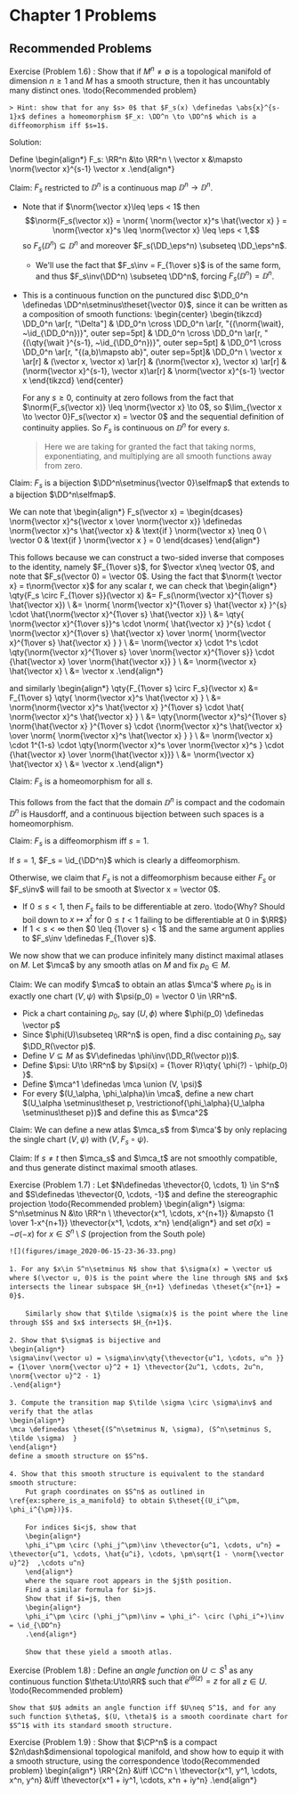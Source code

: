 # Chapter 1 Problems

## Recommended Problems

Exercise (Problem 1.6) 
:   Show that if $M^n\neq \emptyset$ is a topological manifold of dimension $n\geq 1$ and $M$ has a smooth structure, then it has uncountably many distinct ones. \todo{Recommended problem}

    > Hint: show that for any $s> 0$ that $F_s(x) \definedas \abs{x}^{s-1}x$ defines a homeomorphism $F_x: \DD^n \to \DD^n$ which is a diffeomorphism iff $s=1$.

Solution:

Define
\begin{align*}
F_s: \RR^n &\to \RR^n \\
\vector x &\mapsto \norm{\vector x}^{s-1} \vector x 
.\end{align*}

Claim: $F_s$ restricted to $\DD^n$ is a continuous map $\DD^n \to \DD^n$.

- Note that if $\norm{\vector x}\leq \eps < 1$ then $$\norm{F_s(\vector x)} = \norm{ \norm{\vector x}^s \hat{\vector x} } = \norm{\vector x}^s \leq \norm{\vector x} \leq \eps < 1,$$
  so $F_s(\DD^n) \subseteq \DD^n$ and moreover $F_s(\DD_\eps^n) \subseteq \DD_\eps^n$.

  - We'll use the fact that $F_s\inv = F_{1\over s}$ is of the same form, and thus $F_s\inv(\DD^n) \subseteq \DD^n$, forcing $F_s(\DD^n) = \DD^n$.

- This is a continuous function on the punctured disc $\DD_0^n \definedas \DD^n\setminus\theset{\vector 0}$, since it can be written as a composition of smooth functions:
   \begin{center}
   \begin{tikzcd}
\DD_0^n \ar[r, "\Delta"] & \DD_0^n \cross \DD_0^n \ar[r, "{(\norm{\wait}, ~\id_{\DD_0^n})}", outer sep=5pt] & \DD_0^n \cross \DD_0^n \ar[r, "{(\qty{\wait }^{s-1}, ~\id_{\DD_0^n})}", outer sep=5pt] & \DD_0^1 \cross \DD_0^n \ar[r, "{(a,b)\mapsto ab}", outer sep=5pt]& \DD_0^n \\
    \vector x \ar[r] & (\vector x, \vector x) \ar[r] & (\norm{\vector x}, \vector x) \ar[r] & (\norm{\vector x}^{s-1}, \vector x)\ar[r] & \norm{\vector x}^{s-1} \vector x
   \end{tikzcd}
   \end{center}

    For any $s\geq 0$, continuity at zero follows from the fact that $\norm{F_s(\vector x)} \leq \norm{\vector x} \to 0$, so $\lim_{\vector x \to \vector 0}F_s(\vector x) = \vector 0$ and the sequential definition of continuity applies. So $F_s$ is continuous on $\DD^n$ for every $s$.

    > Here we are taking for granted the fact that taking norms, exponentiating, and multiplying are all smooth functions away from zero.




Claim: $F_s$ is a bijection $\DD^n\setminus{\vector 0}\selfmap$ that extends to a bijection $\DD^n\selfmap$.

We can note that
\begin{align*}
F_s(\vector x) = 
\begin{dcases}
\norm{\vector x}^s{\vector x \over \norm{\vector x}} \definedas \norm{\vector x}^s \hat{\vector x} & \text{if } \norm{\vector x} \neq 0 \\
\vector 0 & \text{if } \norm{\vector x } = 0
\end{dcases}
\end{align*}

This follows because we can construct a two-sided inverse that composes to the identity, namely $F_{1\over s}$, for $\vector x\neq \vector 0$, and note that $F_s(\vector 0) = \vector 0$.
Using the fact that $\norm{t \vector x} = t\norm{\vector x}$ for any scalar $t$, we can check that
\begin{align*}
\qty{F_s \circ F_{1\over s}}(\vector x)
&= F_s(\norm{\vector x}^{1\over s} \hat{\vector x}) \\
&= \norm{ \norm{\vector x}^{1\over s} \hat{\vector x} }^{s} \cdot \hat{\norm{\vector x}^{1\over s} \hat{\vector x}} \\
&= \qty{ \norm{\vector x}^{1\over s}}^s \cdot \norm{ \hat{\vector x} }^{s} \cdot { \norm{\vector x}^{1\over s} \hat{\vector x} \over \norm{ \norm{\vector x}^{1\over s} \hat{\vector x}  } } \\
&= \norm{\vector x} \cdot 1^s \cdot \qty{\norm{\vector x}^{1\over s} \over \norm{\vector x}^{1\over s}} \cdot {\hat{\vector x} \over \norm{\hat{\vector x}} } \\
&= \norm{\vector x} \hat{\vector x} \\
&= \vector x
.\end{align*}

and similarly
\begin{align*}
\qty{F_{1\over s} \circ F_s}(\vector x) 
&= F_{1\over s} \qty{ \norm{\vector x}^s \hat{\vector x}  } \\
&= \norm{\norm{\vector x}^s \hat{\vector x}  }^{1\over s} \cdot \hat{ \norm{\vector x}^s \hat{\vector x}  } \\
&= \qty{\norm{\vector x}^s}^{1\over s} \norm{\hat{\vector x} }^{1\over s} \cdot {\norm{\vector x}^s \hat{\vector x} \over \norm{ \norm{\vector x}^s \hat{\vector x} }  } \\
&= \norm{\vector x} \cdot 1^{1-s} \cdot \qty{\norm{\vector x}^s \over \norm{\vector x}^s } \cdot {\hat{\vector x} \over \norm{\hat{\vector x}}} \\
&= \norm{\vector x} \hat{\vector x} \\
&= \vector x
.\end{align*}

Claim: $F_s$ is a homeomorphism for all $s$.

This follows from the fact that the domain $\DD^n$ is compact and the codomain $\DD^n$ is Hausdorff, and a continuous bijection between such spaces is a homeomorphism.

Claim: $F_s$ is a diffeomorphism iff $s=1$.

If $s=1$, $F_s = \id_{\DD^n}$ which is clearly a diffeomorphism.

Otherwise, we claim that $F_s$ is not a diffeomorphism because either $F_s$ or $F_s\inv$ will fail to be smooth at $\vector x = \vector 0$.

- If $0\leq s < 1$, then $F_s$ fails to be differentiable at zero. \todo{Why? Should boil down to $x\mapsto x^t$ for $0\leq t< 1$ failing to be differentiable at 0 in $\RR$}
- If $1<s< \infty$ then $0 \leq {1\over s} < 1$ and the same argument applies to $F_s\inv \definedas F_{1\over s}$.


We now show that we can produce infinitely many distinct maximal atlases on $M$.
Let $\mca$ by any smooth atlas on $M$ and fix $p_0\in M$.

Claim: We can modify $\mca$ to obtain an atlas $\mca'$ where $p_0$ is in exactly one chart $(V, \psi)$ with $\psi(p_0) = \vector 0 \in \RR^n$.

- Pick a chart containing $p_0$, say $(U, \phi)$ where $\phi(p_0) \definedas \vector p$
- Since $\phi(U)\subseteq \RR^n$ is open, find a disc containing $p_0$, say $\DD_R(\vector p)$.
- Define $V\subseteq M$ as $V\definedas \phi\inv(\DD_R(\vector p))$.
- Define $\psi: U\to \RR^n$ by $\psi(x) = {1\over R}\qty{ \phi(?) - \phi(p_0) }$.
- Define $\mca^1 \definedas \mca \union (V, \psi)$
- For every $(U_\alpha, \phi_\alpha)\in \mca$, define a new chart $(U_\alpha \setminus\theset p, \restrictionof{\phi_\alpha}{U_\alpha \setminus\theset p})$ and define this as $\mca^2$

Claim: We can define a new atlas $\mca_s$ from $\mca'$ by only replacing the single chart $(V, \psi)$ with $(V, F_s \circ \psi)$.

Claim: If $s\neq t$ then $\mca_s$ and $\mca_t$ are not smoothly compatible, and thus generate distinct maximal smooth atlases.

Exercise (Problem 1.7)
:   Let $N\definedas \thevector{0, \cdots, 1} \in S^n$ and $S\definedas \thevector{0, \cdots, -1}$ and define the stereographic projection
    \todo{Recommended problem}
    \begin{align*}
    \sigma: S^n\setminus N &\to \RR^n \\
    \thevector{x^1, \cdots, x^{n+1}} &\mapsto {1 \over 1-x^{n+1}} \thevector{x^1, \cdots, x^n}
    \end{align*}
    and set $\tilde\sigma(x) = -\sigma(-x)$ for $x\in S^n\setminus S$ (projection from the South pole)
    
    ![](figures/image_2020-06-15-23-36-33.png)

    1. For any $x\in S^n\setminus N$ show that $\sigma(x) = \vector u$ where $(\vector u, 0)$ is the point where the line through $N$ and $x$ intersects the linear subspace $H_{n+1} \definedas \theset{x^{n+1} = 0}$.
  
        Similarly show that $\tilde \sigma(x)$ is the point where the line through $S$ and $x$ intersects $H_{n+1}$.
  
    2. Show that $\sigma$ is bijective and 
    \begin{align*}
    \sigma\inv(\vector u) = \sigma\inv\qty{\thevector{u^1, \cdots, u^n }} = {1\over \norm{\vector u}^2 + 1} \thevector{2u^1, \cdots, 2u^n, \norm{\vector u}^2 - 1}
    .\end{align*}
  
    3. Compute the transition map $\tilde \sigma \circ \sigma\inv$ and verify that the atlas
    \begin{align*}
    \mca \definedas \theset{(S^n\setminus N, \sigma), (S^n\setminus S, \tilde \sigma)  }
    \end{align*}
    define a smooth structure on $S^n$.
  
    4. Show that this smooth structure is equivalent to the standard smooth structure:
        Put graph coordinates on $S^n$ as outlined in \ref{ex:sphere_is_a_manifold} to obtain $\theset{(U_i^\pm, \phi_i^{\pm})}$.
      
        For indices $i<j$, show that
        \begin{align*}
        \phi_i^\pm \circ (\phi_j^\pm)\inv \thevector{u^1, \cdots, u^n} = \thevector{u^1, \cdots, \hat{u^i}, \cdots, \pm\sqrt{1 - \norm{\vector u}^2}  ,\cdots u^n}
        \end{align*}
        where the square root appears in the $j$th position.
        Find a similar formula for $i>j$.
        Show that if $i=j$, then
        \begin{align*}
        \phi_i^\pm \circ (\phi_j^\pm)\inv = \phi_i^- \circ (\phi_i^+)\inv = \id_{\DD^n} 
        .\end{align*}
      
        Show that these yield a smooth atlas.

    


Exercise (Problem 1.8)
:   Define an *angle function* on $U\subset S^1$ as any continuous function $\theta:U\to\RR$ such that $e^{i\theta(z)} = z$ for all $z\in U$.
    \todo{Recommended problem}

    Show that $U$ admits an angle function iff $U\neq S^1$, and for any such function $\theta$, $(U, \theta)$ is a smooth coordinate chart for $S^1$ with its standard smooth structure.

Exercise (Problem 1.9)
:   Show that $\CP^n$ is a compact $2n\dash$dimensional topological manifold, and show how to equip it with a smooth structure, using the correspondence
    \todo{Recommended problem}
    \begin{align*}
    \RR^{2n} &\iff \CC^n \\
    \thevector{x^1, y^1, \cdots, x^n, y^n} &\iff \thevector{x^1 + iy^1, \cdots, x^n + iy^n}
    .\end{align*}




